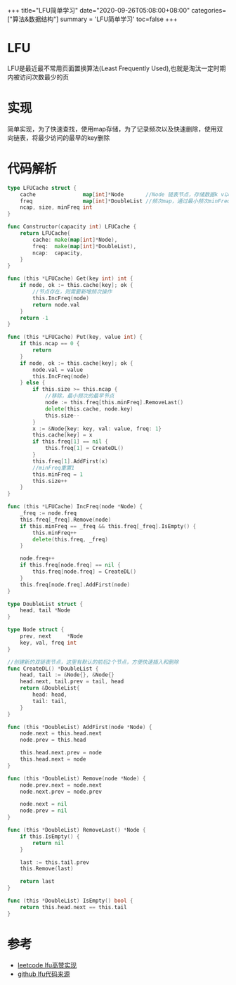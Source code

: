 +++
title="LFU简单学习"
date="2020-09-26T05:08:00+08:00"
categories=["算法&数据结构"]
summary = 'LFU简单学习'
toc=false
+++

LFU
===

LFU是最近最不常用页面置换算法(Least Frequently Used),也就是淘汰一定时期内被访问次数最少的页

实现
====

简单实现，为了快速查找，使用map存储，为了记录频次以及快速删除，使用双向链表，将最少访问的最早的key删除

代码解析
========

```go
type LFUCache struct {
	cache               map[int]*Node       //Node 链表节点，存储数据k v以及频次freq和前后链表指针
	freq                map[int]*DoubleList //频次map，通过最小频次minFreq获取最少范问节点
	ncap, size, minFreq int
}

func Constructor(capacity int) LFUCache {
	return LFUCache{
		cache: make(map[int]*Node),
		freq:  make(map[int]*DoubleList),
		ncap:  capacity,
	}
}

func (this *LFUCache) Get(key int) int {
	if node, ok := this.cache[key]; ok {
		//节点存在，则需要新增频次操作
		this.IncFreq(node)
		return node.val
	}
	return -1
}

func (this *LFUCache) Put(key, value int) {
	if this.ncap == 0 {
		return
	}
	if node, ok := this.cache[key]; ok {
		node.val = value
		this.IncFreq(node)
	} else {
		if this.size >= this.ncap {
			//移除，最小频次的最早节点
			node := this.freq[this.minFreq].RemoveLast()
			delete(this.cache, node.key)
			this.size--
		}
		x := &Node{key: key, val: value, freq: 1}
		this.cache[key] = x
		if this.freq[1] == nil {
			this.freq[1] = CreateDL()
		}
		this.freq[1].AddFirst(x)
		//minFreq重置1
		this.minFreq = 1
		this.size++
	}
}

func (this *LFUCache) IncFreq(node *Node) {
	_freq := node.freq
	this.freq[_freq].Remove(node)
	if this.minFreq == _freq && this.freq[_freq].IsEmpty() {
		this.minFreq++
		delete(this.freq, _freq)
	}

	node.freq++
	if this.freq[node.freq] == nil {
		this.freq[node.freq] = CreateDL()
	}
	this.freq[node.freq].AddFirst(node)
}

type DoubleList struct {
	head, tail *Node
}

type Node struct {
	prev, next     *Node
	key, val, freq int
}

//创建新的双链表节点，这里有默认的前后2个节点，方便快速插入和删除
func CreateDL() *DoubleList {
	head, tail := &Node{}, &Node{}
	head.next, tail.prev = tail, head
	return &DoubleList{
		head: head,
		tail: tail,
	}
}

func (this *DoubleList) AddFirst(node *Node) {
	node.next = this.head.next
	node.prev = this.head

	this.head.next.prev = node
	this.head.next = node
}

func (this *DoubleList) Remove(node *Node) {
	node.prev.next = node.next
	node.next.prev = node.prev

	node.next = nil
	node.prev = nil
}

func (this *DoubleList) RemoveLast() *Node {
	if this.IsEmpty() {
		return nil
	}

	last := this.tail.prev
	this.Remove(last)

	return last
}

func (this *DoubleList) IsEmpty() bool {
	return this.head.next == this.tail
}
```

参考
====

-	[leetcode lfu高赞实现](https://leetcode-cn.com/problems/lfu-cache/solution/golang-ban-ben-shi-xian-lfu-cache-by-geemo/)
-	[github lfu代码来源](https://github.com/bluele/gcache/blob/master/lfu.go)

